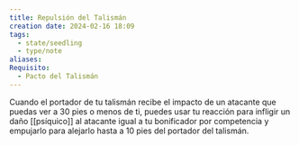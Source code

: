 ```yaml
---
title: Repulsión del Talismán
creation date: 2024-02-16 18:09
tags:
  - state/seedling
  - type/note
aliases: 
Requisito:
  - Pacto del Talismán
---
```

Cuando el portador de tu talismán recibe el impacto de un atacante que puedas ver a 30 pies o menos de ti, puedes usar tu reacción para infligir un daño [[psíquico]] al atacante igual a tu bonificador por competencia y empujarlo para alejarlo hasta a 10 pies del portador del talismán.






